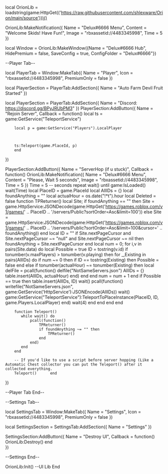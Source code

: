 local OrionLib = loadstring(game:HttpGet(('https://raw.githubusercontent.com/shlexware/Orion/main/source')))()

OrionLib:MakeNotification({
	Name = "Delux#6666 Menu",
	Content = "Welcome Skids! Have Fun!",
	Image = "rbxassetid://4483345998",
	Time = 5
})


local Window = OrionLib:MakeWindow({Name = "Delux#6666 Hub", HidePremium = false, SaveConfig = true, ConfigFolder = "Delux#6666"})

--Player Tab--

local PlayerTab = Window:MakeTab({
	Name = "Player",
	Icon = "rbxassetid://4483345998",
	PremiumOnly = false
})

local PlayerSection = PlayerTab:AddSection({
	Name = "Auto Farm Devil Fruit Started"
})


local PlayerSection = PlayerTab:AddSection({
	Name = "Discord: https://discord.gg/BPyJRUbPM3"
})
PlayerSection:AddButton({
	Name = "Rejoin Server",
	Callback = function()
		local ts = game:GetService("TeleportService")

		local p = game:GetService("Players").LocalPlayer
		
		 
		
		ts:Teleport(game.PlaceId, p)
	  	end    
})

PlayerSection:AddButton({
	Name = "ServerHop (if u stuck)",
	Callback = function()
		OrionLib:MakeNotification({
			Name = "Delux#6666 Menu",
			Content = "Please, Wait 5 seconds",
			Image = "rbxassetid://4483345998",
			Time = 5
		})
		Time = 5 -- seconds
		repeat wait() until game:IsLoaded()
		wait(Time)
		local PlaceID = game.PlaceId
		local AllIDs = {}
		local foundAnything = ""
		local actualHour = os.date("!*t").hour
		local Deleted = false
		function TPReturner()
		   local Site;
		   if foundAnything == "" then
			   Site = game.HttpService:JSONDecode(game:HttpGet('https://games.roblox.com/v1/games/' .. PlaceID .. '/servers/Public?sortOrder=Asc&limit=100'))
		   else
			   Site = game.HttpService:JSONDecode(game:HttpGet('https://games.roblox.com/v1/games/' .. PlaceID .. '/servers/Public?sortOrder=Asc&limit=100&cursor=' .. foundAnything))
		   end
		   local ID = ""
		   if Site.nextPageCursor and Site.nextPageCursor ~= "null" and Site.nextPageCursor ~= nil then
			   foundAnything = Site.nextPageCursor
		   end
		   local num = 0;
		   for i,v in pairs(Site.data) do
			   local Possible = true
			   ID = tostring(v.id)
			   if tonumber(v.maxPlayers) > tonumber(v.playing) then
				   for _,Existing in pairs(AllIDs) do
					   if num ~= 0 then
						   if ID == tostring(Existing) then
							   Possible = false
						   end
					   else
						   if tonumber(actualHour) ~= tonumber(Existing) then
							   local delFile = pcall(function()
								   delfile("NotSameServers.json")
								   AllIDs = {}
								   table.insert(AllIDs, actualHour)
							   end)
						   end
					   end
					   num = num + 1
				   end
				   if Possible == true then
					   table.insert(AllIDs, ID)
					   wait()
					   pcall(function()
						   writefile("NotSameServers.json", game:GetService('HttpService'):JSONEncode(AllIDs))
						   wait()
						   game:GetService("TeleportService"):TeleportToPlaceInstance(PlaceID, ID, game.Players.LocalPlayer)
					   end)
					   wait(4)
				   end
			   end
		   end
		end
		
		function Teleport()
		   while wait() do
			   pcall(function()
				   TPReturner()
				   if foundAnything ~= "" then
					   TPReturner()
				   end
			   end)
		   end
		end
		
		-- If you'd like to use a script before server hopping (Like a Automatic Chest collector you can put the Teleport() after it collected everything.
		Teleport()  	end    
})



--Player Tab End--

--Settings Tab--

local SettingsTab = Window:MakeTab({
	Name = "Settings",
	Icon = "rbxassetid://4483345998",
	PremiumOnly = false
})

local SettingsSection = SettingsTab:AddSection({
	Name = "Settings"
})

SettingsSection:AddButton({
	Name = "Destroy UI",
	Callback = function()
        OrionLib:Destroy()
  	end    
})

--Settings End--

OrionLib:Init() --UI Lib End
